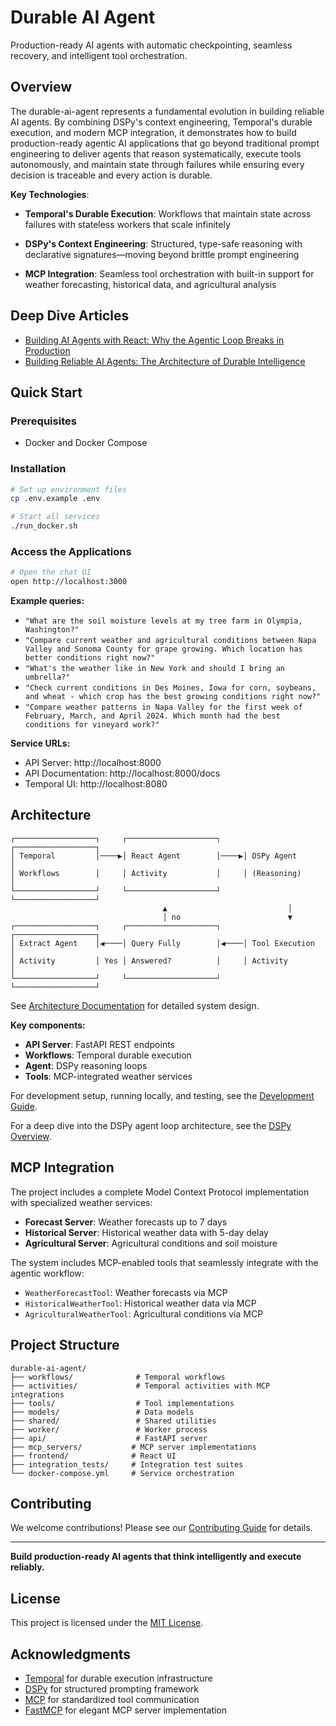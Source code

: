 # Durable AI Agent

Production-ready AI agents with automatic checkpointing, seamless recovery, and intelligent tool orchestration.

## Overview

The durable-ai-agent represents a fundamental evolution in building reliable AI agents. By combining DSPy's context engineering, Temporal's durable execution, and modern MCP integration, it demonstrates how to build production-ready agentic AI applications that go beyond traditional prompt engineering to deliver agents that reason systematically, execute tools autonomously, and maintain state through failures while ensuring every decision is traceable and every action is durable.

**Key Technologies**:

* **Temporal's Durable Execution**: Workflows that maintain state across failures with stateless workers that scale infinitely

* **DSPy's Context Engineering**: Structured, type-safe reasoning with declarative signatures—moving beyond brittle prompt engineering

* **MCP Integration**: Seamless tool orchestration with built-in support for weather forecasting, historical data, and agricultural analysis

## Deep Dive Articles

- [Building AI Agents with React: Why the Agentic Loop Breaks in Production](https://medium.com/@ryan_53117/building-ai-agents-with-react-why-the-agentic-loop-breaks-in-production-7443a4529909)
- [Building Reliable AI Agents: The Architecture of Durable Intelligence](https://medium.com/@ryan_53117/building-reliable-ai-agents-the-architecture-of-durable-intelligence-f9b43e45646c)

## Quick Start

### Prerequisites

- Docker and Docker Compose

### Installation

```bash
# Set up environment files
cp .env.example .env

# Start all services
./run_docker.sh
```

### Access the Applications

```bash
# Open the chat UI
open http://localhost:3000
```

**Example queries:**
- `"What are the soil moisture levels at my tree farm in Olympia, Washington?"`
- `"Compare current weather and agricultural conditions between Napa Valley and Sonoma County for grape growing. Which location has better conditions right now?"`
- `"What's the weather like in New York and should I bring an umbrella?"`
- `"Check current conditions in Des Moines, Iowa for corn, soybeans, and wheat - which crop has the best growing conditions right now?"`
- `"Compare weather patterns in Napa Valley for the first week of February, March, and April 2024. Which month had the best conditions for vineyard work?"`

**Service URLs:**
- API Server: http://localhost:8000
- API Documentation: http://localhost:8000/docs
- Temporal UI: http://localhost:8080


## Architecture

```
┌──────────────────┐     ┌────────────────────┐     ┌──────────────────┐
│ Temporal         │────▶│ React Agent        │────▶│ DSPy Agent       │
│ Workflows        │     │ Activity           │     │ (Reasoning)      │
└──────────────────┘     └────────────────────┘     └──────────────────┘
                                  ▲                           │
                                  │ no                        ▼
┌──────────────────┐     ┌────────────────────┐     ┌──────────────────┐
│ Extract Agent    │◀────│ Query Fully        │◀────│ Tool Execution   │
│ Activity         │ Yes │ Answered?          │     │ Activity         │
└──────────────────┘     └────────────────────┘     └──────────────────┘
```

See [Architecture Documentation](docs/ARCHITECTURE.md) for detailed system design.

**Key components:**
- **API Server**: FastAPI REST endpoints
- **Workflows**: Temporal durable execution
- **Agent**: DSPy reasoning loops
- **Tools**: MCP-integrated weather services

For development setup, running locally, and testing, see the [Development Guide](docs/DEVELOPMENT_GUIDE.md).

For a deep dive into the DSPy agent loop architecture, see the [DSPy Overview](docs/DSPY_OVERVIEW.md).


## MCP Integration

The project includes a complete Model Context Protocol implementation with specialized weather services:

- **Forecast Server**: Weather forecasts up to 7 days
- **Historical Server**: Historical weather data with 5-day delay
- **Agricultural Server**: Agricultural conditions and soil moisture

The system includes MCP-enabled tools that seamlessly integrate with the agentic workflow:

- `WeatherForecastTool`: Weather forecasts via MCP
- `HistoricalWeatherTool`: Historical weather data via MCP
- `AgriculturalWeatherTool`: Agricultural conditions via MCP


## Project Structure

```
durable-ai-agent/
├── workflows/              # Temporal workflows
├── activities/             # Temporal activities with MCP integrations
├── tools/                  # Tool implementations
├── models/                 # Data models
├── shared/                 # Shared utilities
├── worker/                 # Worker process
├── api/                    # FastAPI server
├── mcp_servers/           # MCP server implementations
├── frontend/              # React UI
├── integration_tests/     # Integration test suites
└── docker-compose.yml     # Service orchestration
```

## Contributing

We welcome contributions! Please see our [Contributing Guide](CONTRIBUTING.md) for details.



---

**Build production-ready AI agents that think intelligently and execute reliably.**

## License

This project is licensed under the [MIT License](LICENSE).

## Acknowledgments

- [Temporal](https://temporal.io/) for durable execution infrastructure
- [DSPy](https://dspy-docs.vercel.app/) for structured prompting framework
- [MCP](https://modelcontextprotocol.io/) for standardized tool communication
- [FastMCP](https://github.com/jlowin/fastmcp) for elegant MCP server implementation